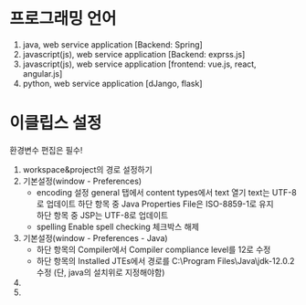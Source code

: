 # 프로그래밍 언어

1. java, web service application [Backend: Spring]
2. javascript(js), web service application [Backend: exprss.js]
3. javascript(js), web service application [frontend: vue.js, react, angular.js]
4. python, web service application [dJango, flask]

# 이클립스 설정

환경변수 편집은 필수!
 
1. workspace&project의 경로 설정하기
2. 기본설정(window - Preferences)
     - encoding 설정
        general 탭에서 content types에서 text 열기
        text는 UTF-8로 업데이트
        하단 항목 중 Java Properties File은 ISO-8859-1로 유지   
        하단 항목 중 JSP는 UTF-8로 업데이트
      - spelling 
         Enable spell checking 체크박스 해제
3. 기본설정(window - Preferences - Java)
     - 하단 항목의 Compiler에서 Compiler compliance level를 12로 수정
     - 하단 항목의 Installed JTEs에서 경로를 C:\Program Files\Java\jdk-12.0.2 수정 (단, java의 설치위로 지정해야함)
4. 
5. 
